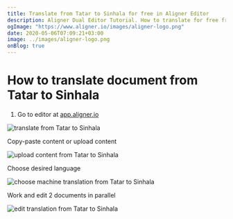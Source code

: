 ```yaml
---
title: Translate from Tatar to Sinhala for free in Aligner Editor
description: Aligner Dual Editor Tutorial. How to translate for free from Tatar to Sinhala. Aligner is multilingual document management platform. 
ogImage: "https://www.aligner.io/images/aligner-logo.png"
date: 2020-05-06T07:09:21+03:00
image: ../images/aligner-logo.png
onBlog: true
---
```


# How to translate document from Tatar to Sinhala

1. Go to editor at [app.aligner.io](https://app.aligner.io "Aligner App web page")

![translate from Tatar to Sinhala](../aligner-blank-editor.png "translate from Tatar to Sinhala")

Copy-paste content or upload content

![upload content from Tatar to Sinhala](../aligner-uploaded-document.png "upload content from Tatar to Sinhala")

Choose desired language

![choose machine translation from Tatar to Sinhala](../aligner-language-dropdown.png "choose machine translation from Tatar to Sinhala")

Work and edit 2 documents in parallel

![edit translation from Tatar to Sinhala](../aligner-double-sitded-editor.png "edit translation from Tatar to Sinhala")

